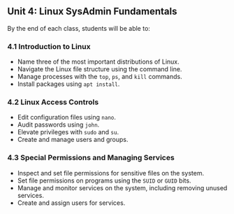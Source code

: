 ## Unit 4: Linux SysAdmin Fundamentals

By the end of each class, students will be able to:


### 4.1 Introduction to Linux

- Name three of the most important distributions of Linux.
- Navigate the Linux file structure using the command line.
- Manage processes with the `top`, `ps`, and `kill` commands.
- Install packages using `apt install`.

### 4.2 Linux Access Controls

- Edit configuration files using `nano`.
- Audit passwords using `john`.
- Elevate privileges with `sudo` and `su`.
- Create and manage users and groups.


### 4.3 Special Permissions and Managing Services

- Inspect and set file permissions for sensitive files on the system.
- Set file permissions on programs using the `SUID` or `GUID` bits.
- Manage and monitor services on the system, including removing unused services.
- Create and assign users for services.
